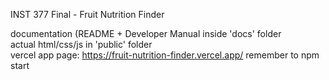 INST 377 Final - Fruit Nutrition Finder  
  
documentation (README + Developer Manual inside 'docs' folder  
actual html/css/js in 'public' folder  
vercel app page: https://fruit-nutrition-finder.vercel.app/
remember to npm start
